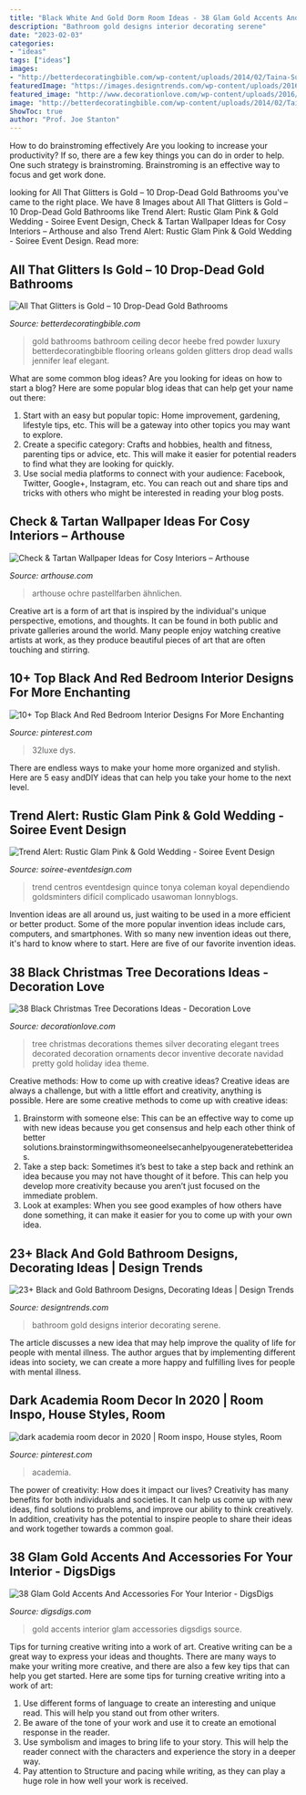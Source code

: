 ```yaml
---
title: "Black White And Gold Dorm Room Ideas - 38 Glam Gold Accents And Accessories For Your Interior"
description: "Bathroom gold designs interior decorating serene"
date: "2023-02-03"
categories:
- "ideas"
tags: ["ideas"]
images:
- "http://betterdecoratingbible.com/wp-content/uploads/2014/02/Taina-Suomalainen-gold-bathroom-ideas-ceiling-gold-leaf-decor-sink-hardware-marble-flooring.jpg"
featuredImage: "https://images.designtrends.com/wp-content/uploads/2016/03/25121056/Serene-Black-and-Gold-Bathroom-Ideas.jpg"
featured_image: "http://www.decorationlove.com/wp-content/uploads/2016/10/Christmas-Tree-Decorating-Ideas-19.jpg"
image: "http://betterdecoratingbible.com/wp-content/uploads/2014/02/Taina-Suomalainen-gold-bathroom-ideas-ceiling-gold-leaf-decor-sink-hardware-marble-flooring.jpg"
ShowToc: true
author: "Prof. Joe Stanton"
---
```



How to do brainstroming effectively
Are you looking to increase your productivity? If so, there are a few key things you can do in order to help. One such strategy is brainstroming. Brainstroming is an effective way to focus and get work done.

	

		
looking for All That Glitters is Gold – 10 Drop-Dead Gold Bathrooms you've came to the right place. We have 8 Images about All That Glitters is Gold – 10 Drop-Dead Gold Bathrooms like Trend Alert: Rustic Glam Pink &amp; Gold Wedding - Soiree Event Design, Check &amp; Tartan Wallpaper Ideas for Cosy Interiors – Arthouse and also Trend Alert: Rustic Glam Pink &amp; Gold Wedding - Soiree Event Design. Read more:
		
    
## All That Glitters Is Gold – 10 Drop-Dead Gold Bathrooms

<img loading=lazy src="http://betterdecoratingbible.com/wp-content/uploads/2014/02/Taina-Suomalainen-gold-bathroom-ideas-ceiling-gold-leaf-decor-sink-hardware-marble-flooring.jpg" onerror="this.onerror=null;this.src='https://tse3.mm.bing.net/th?id=OIP.AXViNPutZ0zxqTmLulVjygHaLb&amp;pid=15.1';" alt="All That Glitters is Gold – 10 Drop-Dead Gold Bathrooms">

_Source: betterdecoratingbible.com_

>gold bathrooms bathroom ceiling decor heebe fred powder luxury betterdecoratingbible flooring orleans golden glitters drop dead walls jennifer leaf elegant. 

	

What are some common blog ideas?
Are you looking for ideas on how to start a blog? Here are some popular blog ideas that can help get your name out there: 
1. Start with an easy but popular topic: Home improvement, gardening, lifestyle tips, etc. This will be a gateway into other topics you may want to explore.
2. Create a specific category: Crafts and hobbies, health and fitness, parenting tips or advice, etc. This will make it easier for potential readers to find what they are looking for quickly.
3. Use social media platforms to connect with your audience: Facebook, Twitter, Google+, Instagram, etc. You can reach out and share tips and tricks with others who might be interested in reading your blog posts.

    
## Check &amp; Tartan Wallpaper Ideas For Cosy Interiors – Arthouse

<img loading=lazy src="http://cdn.shopify.com/s/files/1/0252/5246/2637/articles/5c76fe2ade77fe547900003b_1024x1024.jpg?v=1600674707" onerror="this.onerror=null;this.src='https://tse2.mm.bing.net/th?id=OIP.6PQJ9p7U4geQtV2kBS5tNAHaHV&amp;pid=15.1';" alt="Check &amp; Tartan Wallpaper Ideas for Cosy Interiors – Arthouse">

_Source: arthouse.com_

>arthouse ochre pastellfarben ähnlichen. 

	

Creative art is a form of art that is inspired by the individual's unique perspective, emotions, and thoughts. It can be found in both public and private galleries around the world. Many people enjoy watching creative artists at work, as they produce beautiful pieces of art that are often touching and stirring.

    
## 10+ Top Black And Red Bedroom Interior Designs For More Enchanting

<img loading=lazy src="https://i.pinimg.com/736x/7c/2d/e2/7c2de2fc4bfb6bb27b4fc52a313bd911.jpg" onerror="this.onerror=null;this.src='https://tse2.mm.bing.net/th?id=OIP.mSWZBgWb3Uhg-Nbc8QzCjAHaFL&amp;pid=15.1';" alt="10+ Top Black And Red Bedroom Interior Designs For More Enchanting">

_Source: pinterest.com_

>32luxe dys. 

	

There are endless ways to make your home more organized and stylish. Here are 5 easy andDIY ideas that can help you take your home to the next level.

    
## Trend Alert: Rustic Glam Pink &amp; Gold Wedding - Soiree Event Design

<img loading=lazy src="https://soiree-eventdesign.com/wp-content/uploads/2014/02/pink-gold-centerpiece.jpg" onerror="this.onerror=null;this.src='https://tse1.mm.bing.net/th?id=OIP.Z4dfWJVRam-S9W9hrV8SPAHaLH&amp;pid=15.1';" alt="Trend Alert: Rustic Glam Pink &amp; Gold Wedding - Soiree Event Design">

_Source: soiree-eventdesign.com_

>trend centros eventdesign quince tonya coleman koyal dependiendo goldsminters difícil complicado usawoman lonnyblogs. 

	

Invention ideas are all around us, just waiting to be used in a more efficient or better product. Some of the more popular invention ideas include cars, computers, and smartphones. With so many new invention ideas out there, it's hard to know where to start. Here are five of our favorite invention ideas.

    
## 38 Black Christmas Tree Decorations Ideas - Decoration Love

<img loading=lazy src="http://www.decorationlove.com/wp-content/uploads/2016/10/Christmas-Tree-Decorating-Ideas-19.jpg" onerror="this.onerror=null;this.src='https://tse1.mm.bing.net/th?id=OIP.AtotwI0JVVdmV-HqgvK01AHaLH&amp;pid=15.1';" alt="38 Black Christmas Tree Decorations Ideas - Decoration Love">

_Source: decorationlove.com_

>tree christmas decorations themes silver decorating elegant trees decorated decoration ornaments decor inventive decorate navidad pretty gold holiday idea theme. 

	

Creative methods: How to come up with creative ideas?
Creative ideas are always a challenge, but with a little effort and creativity, anything is possible. Here are some creative methods to come up with creative ideas:
1. Brainstorm with someone else: This can be an effective way to come up with new ideas because you get consensus and help each other think of better solutions.brainstormingwithsomeoneelsecanhelpyougeneratebetterideas.
2. Take a step back: Sometimes it’s best to take a step back and rethink an idea because you may not have thought of it before. This can help you develop more creativity because you aren’t just focused on the immediate problem.
3. Look at examples: When you see good examples of how others have done something, it can make it easier for you to come up with your own idea.

    
## 23+ Black And Gold Bathroom Designs, Decorating Ideas | Design Trends

<img loading=lazy src="https://images.designtrends.com/wp-content/uploads/2016/03/25121056/Serene-Black-and-Gold-Bathroom-Ideas.jpg" onerror="this.onerror=null;this.src='https://tse2.mm.bing.net/th?id=OIP.pG-ace30M1c8N7V6mVIw-QHaKg&amp;pid=15.1';" alt="23+ Black and Gold Bathroom Designs, Decorating Ideas | Design Trends">

_Source: designtrends.com_

>bathroom gold designs interior decorating serene. 

	

The article discusses a new idea that may help improve the quality of life for people with mental illness. The author argues that by implementing different ideas into society, we can create a more happy and fulfilling lives for people with mental illness.

    
## Dark Academia Room Decor In 2020 | Room Inspo, House Styles, Room

<img loading=lazy src="https://i.pinimg.com/736x/75/64/87/756487254cfcf92def51cd3ad5a2bccf.jpg" onerror="this.onerror=null;this.src='https://tse2.mm.bing.net/th?id=OIP.jt0wfZsrnxHuSDWTwPQL2QHaJ3&amp;pid=15.1';" alt="dark academia room decor in 2020 | Room inspo, House styles, Room">

_Source: pinterest.com_

>academia. 

	

The power of creativity: How does it impact our lives?
Creativity has many benefits for both individuals and societies. It can help us come up with new ideas, find solutions to problems, and improve our ability to think creatively. In addition, creativity has the potential to inspire people to share their ideas and work together towards a common goal.

    
## 38 Glam Gold Accents And Accessories For Your Interior - DigsDigs

<img loading=lazy src="http://www.digsdigs.com/photos/gold-accents-and-accessories-for-your-interior-21.jpg" onerror="this.onerror=null;this.src='https://tse4.mm.bing.net/th?id=OIP.We9RT9O-ixIiE-2rg9h7JAHaLL&amp;pid=15.1';" alt="38 Glam Gold Accents And Accessories For Your Interior - DigsDigs">

_Source: digsdigs.com_

>gold accents interior glam accessories digsdigs source. 

	

Tips for turning creative writing into a work of art.
Creative writing can be a great way to express your ideas and thoughts. There are many ways to make your writing more creative, and there are also a few key tips that can help you get started. Here are some tips for turning creative writing into a work of art:
1. Use different forms of language to create an interesting and unique read. This will help you stand out from other writers.
2. Be aware of the tone of your work and use it to create an emotional response in the reader.
3. Use symbolism and images to bring life to your story. This will help the reader connect with the characters and experience the story in a deeper way.
4. Pay attention to Structure and pacing while writing, as they can play a huge role in how well your work is received.

